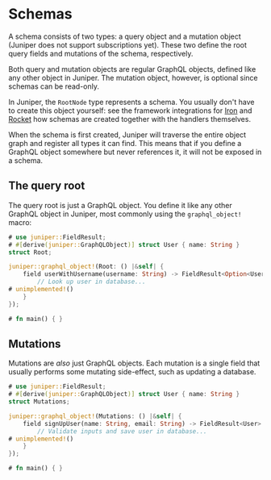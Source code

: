 # Schemas

A schema consists of two types: a query object and a mutation object (Juniper
does not support subscriptions yet). These two define the root query fields
and mutations of the schema, respectively.

Both query and mutation objects are regular GraphQL objects, defined like any
other object in Juniper. The mutation object, however, is optional since schemas
can be read-only.

In Juniper, the `RootNode` type represents a schema. You usually don't have to
create this object yourself: see the framework integrations for [Iron](../servers/iron.md)
and [Rocket](../servers/rocket.md) how schemas are created together with the handlers
themselves.

When the schema is first created, Juniper will traverse the entire object graph
and register all types it can find. This means that if you define a GraphQL
object somewhere but never references it, it will not be exposed in a schema.

## The query root

The query root is just a GraphQL object. You define it like any other GraphQL
object in Juniper, most commonly using the `graphql_object!` macro:

```rust
# use juniper::FieldResult;
# #[derive(juniper::GraphQLObject)] struct User { name: String }
struct Root;

juniper::graphql_object!(Root: () |&self| {
    field userWithUsername(username: String) -> FieldResult<Option<User>> {
        // Look up user in database...
# unimplemented!()
    }
});

# fn main() { }
```

## Mutations

Mutations are _also_ just GraphQL objects. Each mutation is a single field that
usually performs some mutating side-effect, such as updating a database.

```rust
# use juniper::FieldResult;
# #[derive(juniper::GraphQLObject)] struct User { name: String }
struct Mutations;

juniper::graphql_object!(Mutations: () |&self| {
    field signUpUser(name: String, email: String) -> FieldResult<User> {
        // Validate inputs and save user in database...
# unimplemented!()
    }
});

# fn main() { }
```
